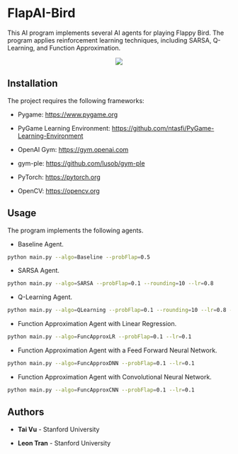 # FlapAI-Bird

This AI program implements several AI agents for playing Flappy Bird. The program applies reinforcement learning techniques, including SARSA, Q-Learning, and Function Approximation.

<p align="center">
  <img src="https://user-images.githubusercontent.com/46636857/77217879-87ed6e80-6b58-11ea-9110-a8c605c190b2.gif">
</p>

## Installation

The project requires the following frameworks:

- Pygame: https://www.pygame.org

- PyGame Learning Environment: https://github.com/ntasfi/PyGame-Learning-Environment

- OpenAI Gym: https://gym.openai.com

- gym-ple: https://github.com/lusob/gym-ple
 
- PyTorch: https://pytorch.org

- OpenCV: https://opencv.org

## Usage

The program implements the following agents.

- Baseline Agent.

```bash
python main.py --algo=Baseline --probFlap=0.5
```

- SARSA Agent.

```bash
python main.py --algo=SARSA --probFlap=0.1 --rounding=10 --lr=0.8
```

- Q-Learning Agent.

```bash
python main.py --algo=QLearning --probFlap=0.1 --rounding=10 --lr=0.8 --order=backward
```

- Function Approximation Agent with Linear Regression.

```bash
python main.py --algo=FuncApproxLR --probFlap=0.1 --lr=0.1
```

- Function Approximation Agent with a Feed Forward Neural Network.

```bash
python main.py --algo=FuncApproxDNN --probFlap=0.1 --lr=0.1
```

- Function Approximation Agent with Convolutional Neural Network.

```bash
python main.py --algo=FuncApproxCNN --probFlap=0.1 --lr=0.1
```

## Authors

* **Tai Vu** - Stanford University

* **Leon Tran** - Stanford University

